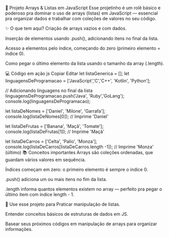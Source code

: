 🚀 Projeto Arrays & Listas em JavaScript
Esse projetinho é um rolê básico e poderoso pra dominar o uso de arrays (listas) em JavaScript — essencial pra organizar dados e trabalhar com coleções de valores no seu código.

✨ O que tem aqui?
Criação de arrays vazios e com dados.

Inserção de elementos usando .push(), adicionando itens no final da lista.

Acesso a elementos pelo índice, começando do zero (primeiro elemento = índice 0).

Como pegar o último elemento da lista usando o tamanho da array (.length).

💻 Código em ação
js
Copiar
Editar
let listaGenerica = [];
let linguagensDeProgramacao  = ['JavaScript','C','C++', 'Kotlin', 'Python'];

// Adicionando linguagens no final da lista
linguagensDeProgramacao.push('Java', 'Ruby','GoLang');
console.log(linguagensDeProgramacao);

let listaDeNomes = ['Daniel', 'Milone', 'Garrafa'];
console.log(listaDeNomes[0]); // Imprime 'Daniel'

let listaDeFrutas = ['Banana', 'Maçã', 'Tomate'];
console.log(listaDeFrutas[1]); // Imprime 'Maçã'

let listaDeCarros = ['Celta', 'Palio', 'Monza'];
console.log(listaDeCarros[listaDeCarros.length -1]); // Imprime 'Monza' (último)
📚 Conceitos importantes
Arrays são coleções ordenadas, que guardam vários valores em sequência.

Índices começam em zero: o primeiro elemento é sempre o índice 0.

.push() adiciona um ou mais itens no fim da lista.

.length informa quantos elementos existem no array — perfeito pra pegar o último item com índice length - 1.

🎯 Use esse projeto para
Praticar manipulação de listas.

Entender conceitos básicos de estruturas de dados em JS.

Basear seus próximos códigos em manipulação de arrays para organizar informações.

